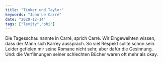 ```yaml
---
title: "Tinker und Taylor"
keywords: "John Le Carré"
date: "2020-12-14"
tags: ["levity","obi"]
---
```

Die Tagesschau nannte in Carré, sprich Carré. Wir Eingeweihten wissen, dass der Mann sich Karrey aussprach. So viel Respekt sollte schon sein. Leider gefielen mir seine Romane nicht sehr, aber dafür die Gesinnung. Und: die Verfilmungen seiner schlechten Bücher waren oft mehr als okay.